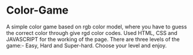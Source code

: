 # Color-Game
A simple color game based on rgb color model, where you have to guess the correct color through give rgd color codes.
Used HTML, CSS and JAVASCRIPT for the working of the page.
There are three levels of the game:- Easy, Hard and Super-hard.
Choose your level and enjoy.
